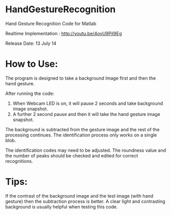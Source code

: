 HandGestureRecognition
======================

Hand Gesture Recognition Code for Matlab

Realtime Implementation : http://youtu.be/4ovU9PiI9Eg

Release Date: 13 July 14

How to Use:
======================
The program is designed to take a background Image first and then the hand gesture.

After running the code:
1. When Webcam LED is on, it will pause 2 seconds and take background image snapshot.
2. A further 2 second pause and then it will take the hand gesture image snapshot.

The background is subtracted from the gesture image and the rest of the processing continues. The identification process only works on a single blob.

The identification codes may need to be adjusted. The roundness value and the number of peaks should be checked and edited for correct recognitions.


Tips:
======================
If the contrast of the background image and the test image (with hand gesture) then the subtraction process is better. A clear light and contrasting background is usually helpful when testing this code.

